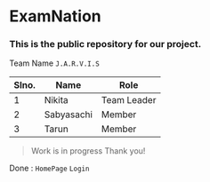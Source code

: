 # ExamNation

### This is the public repository for our project.


Team Name `J.A.R.V.I.S`


|Slno.|Name|Role|
|---|---|---|
|1|Nikita|Team Leader|
|2|Sabyasachi|Member|
|3|Tarun|Member|

>Work is in progress Thank you!

Done :
`HomePage`
`Login`
